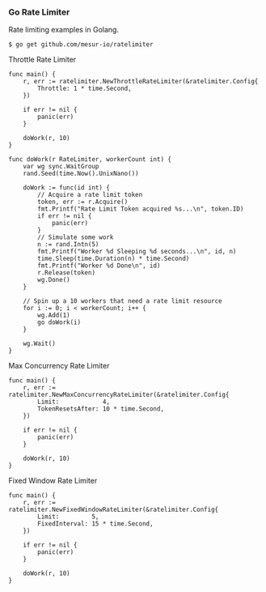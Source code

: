 ### Go Rate Limiter

Rate limiting examples in Golang.

`$ go get github.com/mesur-io/ratelimiter`

Throttle Rate Limiter
```golang
func main() {
	r, err := ratelimiter.NewThrottleRateLimiter(&ratelimiter.Config{
		Throttle: 1 * time.Second,
	})

	if err != nil {
		panic(err)
	}

	doWork(r, 10)
}

func doWork(r RateLimiter, workerCount int) {
	var wg sync.WaitGroup
	rand.Seed(time.Now().UnixNano())

	doWork := func(id int) {
		// Acquire a rate limit token
		token, err := r.Acquire()
		fmt.Printf("Rate Limit Token acquired %s...\n", token.ID)
		if err != nil {
			panic(err)
		}
		// Simulate some work
		n := rand.Intn(5)
		fmt.Printf("Worker %d Sleeping %d seconds...\n", id, n)
		time.Sleep(time.Duration(n) * time.Second)
		fmt.Printf("Worker %d Done\n", id)
		r.Release(token)
		wg.Done()
	}

	// Spin up a 10 workers that need a rate limit resource
	for i := 0; i < workerCount; i++ {
		wg.Add(1)
		go doWork(i)
	}

	wg.Wait()
}
```

Max Concurrency Rate Limiter
```golang
func main() {
	r, err := ratelimiter.NewMaxConcurrencyRateLimiter(&ratelimiter.Config{
		Limit:            4,
		TokenResetsAfter: 10 * time.Second,
	})

	if err != nil {
		panic(err)
	}

	doWork(r, 10)
}
```

Fixed Window Rate Limiter
```golang
func main() {
	r, err := ratelimiter.NewFixedWindowRateLimiter(&ratelimiter.Config{
		Limit:         5,
		FixedInterval: 15 * time.Second,
	})

	if err != nil {
		panic(err)
	}

	doWork(r, 10)
}
```
